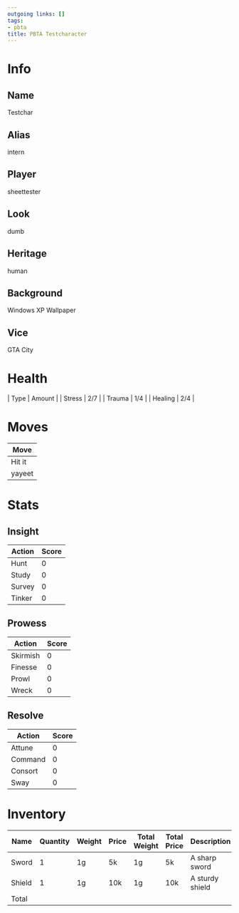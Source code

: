 ```yaml
---
outgoing links: []
tags:
- pbta
title: PBTA Testcharacter
---
```

# Info

## Name
Testchar

## Alias
intern

## Player
sheettester

## Look
dumb

## Heritage
human

## Background
Windows XP Wallpaper

## Vice
GTA City

# Health

| Type | Amount |
| Stress | 2/7 |
| Trauma | 1/4 |
| Healing | 2/4 |


# Moves

| Move   |
|--------|
| Hit it |
| yayeet |


# Stats

## Insight

| Action | Score |
|--------|-------|
| Hunt   | 0     |
| Study  | 0     |
| Survey | 0     |
| Tinker | 0     |

## Prowess

| Action   | Score |
|----------|-------|
| Skirmish | 0     |
| Finesse  | 0     |
| Prowl    | 0     |
| Wreck    | 0     |


## Resolve

| Action  | Score |
|---------|-------|
| Attune  | 0     |
| Command | 0     |
| Consort | 0     |
| Sway    | 0     |


# Inventory

| Name   | Quantity | Weight | Price | Total Weight | Total Price | Description     |
|--------|----------|--------|-------|--------------|-------------|-----------------|
| Sword  | 1        | 1g     | 5k    | 1g           | 5k          | A sharp sword   |
| Shield | 1        | 1g     | 10k   | 1g           | 10k         | A sturdy shield |
| Total  |          |        |       |              |             |                 |

